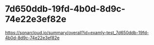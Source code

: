# 7d650ddb-19fd-4b0d-8d9c-74e22e3ef82e
https://sonarcloud.io/summary/overall?id=examly-test_7d650ddb-19fd-4b0d-8d9c-74e22e3ef82e
